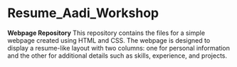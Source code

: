 # Resume_Aadi_Workshop
**Webpage Repository**
This repository contains the files for a simple webpage created using HTML and CSS. The webpage is designed to display a resume-like layout with two columns: one for personal information and the other for additional details such as skills, experience, and projects.


